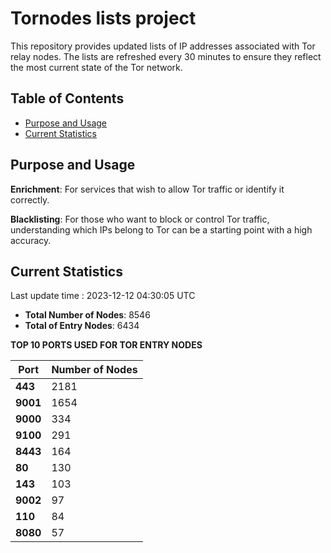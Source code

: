 # Tornodes lists project

This repository provides updated lists of IP addresses associated with Tor relay nodes. The lists are refreshed every 30 minutes to ensure they reflect the most current state of the Tor network.

## Table of Contents

- [Purpose and Usage](#purpose-and-usage)
- [Current Statistics](#current-statistics)


## Purpose and Usage

**Enrichment**: For services that wish to allow Tor traffic or identify it correctly.

**Blacklisting**: For those who want to block or control Tor traffic, understanding which IPs belong to Tor can be a starting point with a high accuracy.

## Current Statistics

Last update time : 2023-12-12 04:30:05 UTC

- **Total Number of Nodes**: 8546
- **Total of Entry Nodes**: 6434

**TOP 10 PORTS USED FOR TOR ENTRY NODES**

| **Port** | **Number of Nodes** |
|------|-----------------|
| **443**   | 2181  |
| **9001**   | 1654  |
| **9000**   | 334  |
| **9100**   | 291  |
| **8443**   | 164  |
| **80**   | 130  |
| **143**   | 103  |
| **9002**   | 97  |
| **110**   | 84  |
| **8080**   | 57  |


